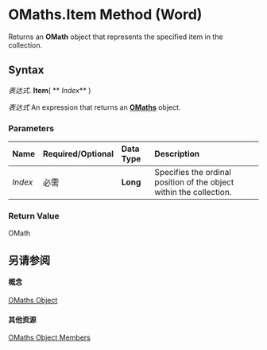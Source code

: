 
# OMaths.Item Method (Word)

Returns an  **OMath** object that represents the specified item in the collection.


## Syntax

 _表达式_. **Item**( ** _Index_** )

 _表达式_ An expression that returns an **[OMaths](5e185b0f-b0c9-16f8-3056-c1114dadd3e0.md)** object.


### Parameters



|**Name**|**Required/Optional**|**Data Type**|**Description**|
|:-----|:-----|:-----|:-----|
| _Index_|必需|**Long**|Specifies the ordinal position of the object within the collection.|

### Return Value

OMath


## 另请参阅


#### 概念


[OMaths Object](5e185b0f-b0c9-16f8-3056-c1114dadd3e0.md)
#### 其他资源


[OMaths Object Members](http://msdn.microsoft.com/library/0f5413af-b2d6-b592-7695-be3c02d4e4cb%28Office.15%29.aspx)